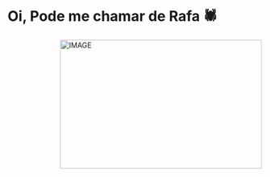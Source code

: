 

 # Oi, Pode me chamar de Rafa 🕷️
 
 <img align="right" alt="IMAGE" src="https://pin.it/3S7AZdJ" width="400" height="256" />
